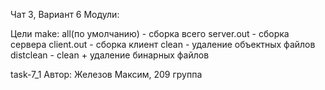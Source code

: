 Чат 3, Вариант 6
Модули:


Цели make:
all(по умолчанию) - сборка всего
server.out - сборка сервера
client.out - сборка клиент
clean - удаление объектных файлов
distclean - clean + удаление бинарных файлов

task-7\_1
Автор: Железов Максим, 209 группа
